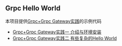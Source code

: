 ## Grpc Hello World

本项目提供[Grpc+Grpc Gateway实践](https://segmentfault.com/a/1190000013408485)的示例代码

- [Grpc+Grpc Gateway实践一 介绍与环境安装](https://segmentfault.com/a/1190000013339403)
- [Grpc+Grpc Gateway实践二 有些复杂的Hello World](https://segmentfault.com/a/1190000013408485)
